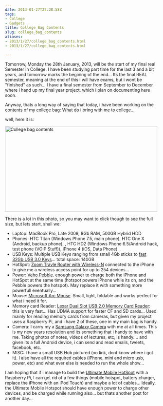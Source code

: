 ```yaml
---
date: 2013-01-27T22:28:58Z
tags:
- College
- Gadgets
title: College Bag Contents
slug: college_bag_contents
aliases:
- 2013/1/27/college_bag_contents.html
- 2013/1/27/college_bag_contents.html

---
```

 
 

Tomorrow, Monday the 28th January, 2013, will be the start of my final real Semester in College. I have been studying part time for the last 3 and a bit years, and tomorrow marks the begining of the end... Its the final REAL semester, meaning at the end of this i will have exams, but i wont be "finished" as such... I have a final semester from September to December where i hand up my final year project, which i plan on documenting here soon. 

Anyway, thats a long way of saying that today, i have been working on the contents of my college bag: What do i bring with me to college... 

well, here it is:

<a href="http://www.flickr.com/photos/lsmartman/8420806885/" title="College bag contents by TiernanO, on Flickr"><img src="http://farm9.staticflickr.com/8326/8420806885_9aa2c31674.jpg" width="500" height="281" alt="College bag contents"></a>

There is a lot in this photo, so you may want to click though to see the full size, but lets start, shall we:

* Laptop: MacBook Pro, Late 2008, 8Gb RAM, 500GB Hybrid HDD
* Phones: HTC Titan (Windows Phone 7.5, main phone), HTC One X (Android, backup phone), , HTC HD2 (Windows Phone 6.5/Android hack, test phone (VOIP Stuff)), iPhone 4 (iOS, Data Phone)
* USB Keys: Multiple USB Keys ranging from small 4Gb sticks to [fast 32Gb USB 3.0 Keys][4]... total space: 140GB
* HotSpot: [Zoom Travle Router with Wireless-N][1] connected to the iPhone to give me a wireless access point for up to 254 devices...
* Power: [Veho Pebble][2]. enough power to charge both the iPhone and HotSpot at the same time (hotspot powers iPhone while its on, and the Pebble powers the hotspot). May replace it with something more powerfull eventually...
* Mouse: [Microsoft Arc Mouse][3]. Small, light, foldable and works perfect for what i need it for.
* Memory card Reader: [Lexar Dual Slot USB 2.0 Memory Card Reader][5]: this is very fast... Has UDMA support for faster CF and SD cards... Used mainly for reading memory cards from cameras, but given my project uses a Raspberry Pi, and i have 2 of these, one in my main bag is handy.
* Camera: I carry my a [Samsung Galaxy Camera][6] with me at all times. This is my new years resolution and its something that i handy to have with me. Taking photos of notes, videos of lectures, etc, is handy.... and given its a full Android device, i can send and read emails, tweets, facebook, etc.
* MISC: I have a small USB Hub pictured (no link, dont know where i got it). I also have all the required cables (iPhone, mini and micro usb, power, etc) and what ever else is needed to run the whole show... 

I am hoping that if i manage to build the [Ultimate Mobile HotSpot][7] with a Raspberry Pi, I can get rid of a few things (mobile hotspot, battery charger, replace the iPhone with an iPod Touch) and maybe a lot of cables... Ideally, the Ultimate Mobile Hotspot should have enough power to charge other devices, and be charged while running also... but thats another post for another day...


[1]:http://www.amazon.com/gp/product/B003DNYW0U/ref=as_li_ss_tl?ie=UTF8&camp=1789&creative=390957&creativeASIN=B003DNYW0U&linkCode=as2&tag=lotassmartmann00
[2]:http://www.amazon.com/gp/product/B0063W8XAS/ref=as_li_ss_tl?ie=UTF8&camp=1789&creative=390957&creativeASIN=B0063W8XAS&linkCode=as2&tag=lotassmartmann00
[3]:http://www.amazon.com/gp/product/B001C4ETU0/ref=as_li_ss_tl?ie=UTF8&camp=1789&creative=390957&creativeASIN=B001C4ETU0&linkCode=as2&tag=lotassmartmann00
[4]:http://www.amazon.com/gp/product/B005039I32/ref=as_li_ss_tl?ie=UTF8&camp=1789&creative=390957&creativeASIN=B005039I32&linkCode=as2&tag=lotassmartmann00
[5]:http://www.amazon.com/gp/product/B0013TRZI2/ref=as_li_ss_tl?ie=UTF8&camp=1789&creative=390957&creativeASIN=B0013TRZI2&linkCode=as2&tag=lotassmartmann00
[6]:http://www.amazon.com/gp/product/B008K29OHK/ref=as_li_ss_tl?ie=UTF8&camp=1789&creative=390957&creativeASIN=B008K29OHK&linkCode=as2&tag=lotassmartmann00
[7]:http://tiernanotoole.ie/2013/01/18/raspberry_pi_as_a_mobile_wifi_hotspot_-_part_1.html